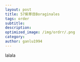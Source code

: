 ```yaml
---
layout: post
title: 57紫草目Boraginales
tags: order    
subtitle: 
description: 
optimized_image: /img/ordrr/.png
category: 
author: ganlu1994  
---
```



lalala